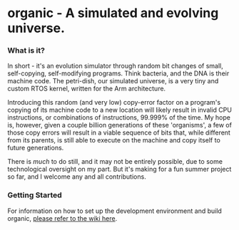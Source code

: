 # organic - A simulated and evolving universe.

### What is it?
In short - it's an evolution simulator through random bit changes of small, self-copying, self-modifying programs. Think bacteria, and the DNA is their machine code. The petri-dish, our simulated universe, is a very tiny and custom RTOS kernel, written for the Arm architecture.

Introducing this random (and very low) copy-error factor on a program's copying of its machine code to a new location will likely result in invalid CPU instructions, or combinations of instructions, 99.999% of the time. My hope is, however, given a couple billion generations of these 'organisms', a few of those copy errors will result in a viable sequence of bits that, while different from its parents, is still able to execute on the machine and copy itself to future generations.

There is _much_ to do still, and it may not be entirely possible, due to some technological oversight on my part. But it's making for a fun summer project so far, and I welcome any and all contributions.

### Getting Started  
For information on how to set up the development environment and build organic, [please refer to the wiki here](https://github.com/tegan-lamoureux/organic/wiki).
